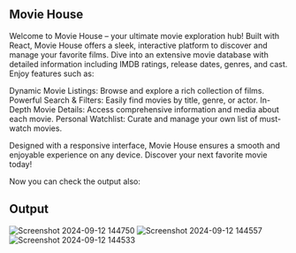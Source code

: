 ## Movie House
Welcome to Movie House – your ultimate movie exploration hub! Built with React, Movie House offers a sleek, interactive platform to discover and manage your favorite films. Dive into an extensive movie database with detailed information including IMDB ratings, release dates, genres, and cast. Enjoy features such as:

Dynamic Movie Listings: Browse and explore a rich collection of films.
Powerful Search & Filters: Easily find movies by title, genre, or actor.
In-Depth Movie Details: Access comprehensive information and media about each movie.
Personal Watchlist: Curate and manage your own list of must-watch movies.

Designed with a responsive interface, Movie House ensures a smooth and enjoyable experience on any device. Discover your next favorite movie today!

Now you can check the output also:
## Output

![Screenshot 2024-09-12 144750](https://github.com/user-attachments/assets/81d37ecd-5f23-4634-a392-db0f88d51cc8)
![Screenshot 2024-09-12 144557](https://github.com/user-attachments/assets/dc1cf8c2-3976-4cd7-8993-30d4a0061a30)
![Screenshot 2024-09-12 144533](https://github.com/user-attachments/assets/515a2067-e0a4-49c8-9a27-3b77b7bc810c)
